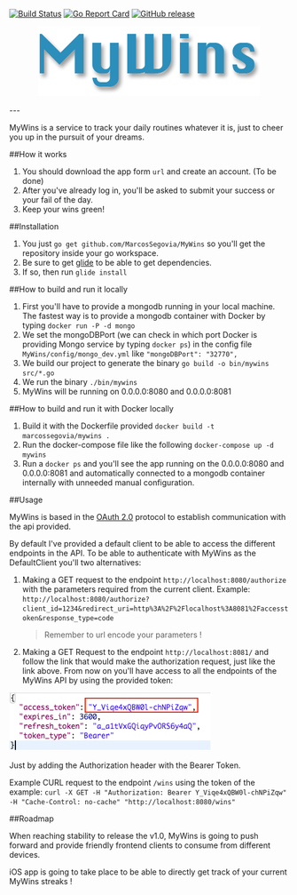[![Build Status](https://travis-ci.org/MarcosSegovia/MyWins.svg?branch=master)](https://travis-ci.org/MarcosSegovia/MyWins)
[![Go Report Card](https://goreportcard.com/badge/github.com/MarcosSegovia/MyWins)](https://goreportcard.com/report/github.com/MarcosSegovia/MyWins)
[![GitHub release](https://img.shields.io/badge/release-v0.1-blue.svg)](https://github.com/MarcosSegovia/MyWins/releases/tag/v0.1)

<p align="center">
	<img alt="MyWins" src="logo.png?raw=true">
</p>
---

MyWins is a service to track your daily routines whatever it is, just to cheer you up in the pursuit of your dreams.

##How it works

1. You should download the app form `url` and create an account. (To be done)
2. After you've already log in, you'll be asked to submit your success or your fail of the day.
3. Keep your wins green!

##Installation

1. You just `go get github.com/MarcosSegovia/MyWins` so you'll get the repository inside your go workspace.
2. Be sure to get [glide](https://github.com/Masterminds/glide) to be able to get dependencies. 
3. If so, then run `glide install`


##How to build and run it locally

1. First you'll have to provide a mongodb running in your local machine. The fastest way is to provide a mongodb container with Docker by typing `docker run -P -d mongo`
2. We set the mongoDBPort (we can check in which port Docker is providing Mongo service by typing `docker ps`) in the config file `MyWins/config/mongo_dev.yml` like `"mongoDBPort": "32770",`
3. We build our project to generate the binary `go build -o bin/mywins src/*.go`
4. We run the binary `./bin/mywins`
3. MyWins will be running on 0.0.0.0:8080 and 0.0.0.0:8081

##How to build and run it with Docker locally

1. Build it with the Dockerfile provided `docker build -t marcossegovia/mywins .`
2. Run the docker-compose file like the following `docker-compose up -d mywins`
3. Run a `docker ps` and you'll see the app running on the 0.0.0.0:8080 and 0.0.0.0:8081 and automatically connected to a mongodb container internally with unneeded manual configuration.

##Usage

MyWins is based in the [OAuth 2.0](https://oauth.net/2/) protocol to establish communication with the api provided.

By default I've provided a default client to be able to access the different endpoints in the API.
To be able to authenticate with MyWins as the DefaultClient you'll two alternatives:

1. Making a GET request to the endpoint `http://localhost:8080/authorize` with the parameters required from the current client. Example: `http://localhost:8080/authorize?client_id=1234&redirect_uri=http%3A%2F%2Flocalhost%3A8081%2Faccesstoken&response_type=code`
    > Remember to url encode your parameters !
2. Making a GET Request to the endpoint `http://localhost:8081/` and follow the link that would make the authorization request, just like the link above.
From now on you'll have access to all the endpoints of the MyWins API by using the provided token:

![Token Response Example](/token_example.png)

Just by adding the Authorization header with the Bearer Token.

Example CURL request to the endpoint `/wins` using the token of the example:
`curl -X GET -H "Authorization: Bearer Y_Viqe4xQBW0l-chNPiZqw" -H "Cache-Control: no-cache" "http://localhost:8080/wins"`

##Roadmap

When reaching stability to release the v1.0, MyWins is going to push forward and provide friendly frontend clients to consume from different devices.

iOS app is going to take place to be able to directly get track of your current MyWins streaks !
